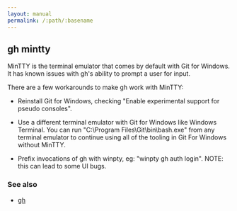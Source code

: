 ```yaml
---
layout: manual
permalink: /:path/:basename
---
```


## gh mintty

MinTTY is the terminal emulator that comes by default with Git
for Windows.  It has known issues with gh's ability to prompt a
user for input.

There are a few workarounds to make gh work with MinTTY:

- Reinstall Git for Windows, checking "Enable experimental support for pseudo consoles".

- Use a different terminal emulator with Git for Windows like Windows Terminal.
  You can run "C:\Program Files\Git\bin\bash.exe" from any terminal emulator to continue
  using all of the tooling in Git For Windows without MinTTY.

- Prefix invocations of gh with winpty, eg: "winpty gh auth login".
  NOTE: this can lead to some UI bugs.


### See also

* [gh](./gh)
